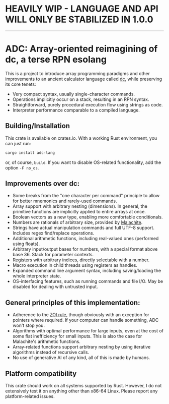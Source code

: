 # HEAVILY WIP - LANGUAGE AND API WILL ONLY BE STABILIZED IN 1.0.0

---

# ADC: Array-oriented reimagining of dc, a terse RPN esolang

This is a project to introduce array programming paradigms and other improvements to an ancient calculator language called [dc](https://en.wikipedia.org/wiki/dc_(computer_program)), while preserving its core tenets:
- Very compact syntax, usually single-character commands.
- Operations implicitly occur on a stack, resulting in an RPN syntax.
- Straightforward, purely procedural execution flow using strings as code.
- Interpreter performance comparable to a compiled language.


## Building/Installation

This crate is available on crates.io. With a working Rust environment, you can just run:
```sh
cargo install adc-lang
```
or, of course, `build`. If you want to disable OS-related functionality, add the option `-F no_os`.


## Improvements over dc:

- Some breaks from the "one character per command" principle to allow for better mnemonics and rarely-used commands.
- Array support with arbitrary nesting (dimensions). In general, the primitive functions are implicitly applied to entire arrays at once.
- Boolean vectors as a new type, enabling more comfortable conditionals.
- Numbers are rationals of arbitrary size, provided by [Malachite](https://www.malachite.rs/).
- Strings have actual manipulation commands and full UTF-8 support. Includes regex find/replace operations.
- Additional arithmetic functions, including real-valued ones (performed using floats).
- Arbitrary input/output bases for numbers, with a special format above base 36. Stack for parameter contexts.
- Registers with arbitrary indices, directly selectable with a number.
- Macro execution in child threads using registers as handles.
- Expanded command line argument syntax, including saving/loading the whole interpreter state.
- OS-interfacing features, such as running commands and file I/O. May be disabled for dealing with untrusted input.


## General principles of this implementation:

- Adherence to the [ZOI rule](https://en.wikipedia.org/wiki/Zero_one_infinity_rule), though obviously with an exception for pointers where required. If your computer can handle something, ADC won't stop you.
- Algorithms with optimal performance for large inputs, even at the cost of some flat inefficiency for small inputs. This is also the case for Malachite's arithmetic functions.
- Array-related functions support arbitrary nesting by using iterative algorithms instead of recursive calls.
- No use of generative AI of any kind, all of this is made by humans.


## Platform compatibility

This crate should work on all systems supported by Rust. However, I do not extensively test it on anything other than x86-64 Linux. Please report any platform-related issues.